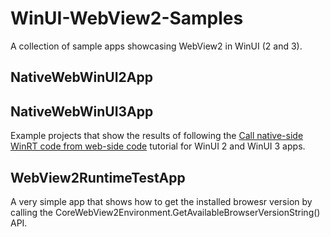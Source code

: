 # WinUI-WebView2-Samples

A collection of sample apps showcasing WebView2 in WinUI (2 and 3).

## NativeWebWinUI2App
## NativeWebWinUI3App

Example projects that show the results of following the 
[Call native-side WinRT code from web-side code](https://docs.microsoft.com/en-us/microsoft-edge/webview2/how-to/winrt-from-js) 
tutorial for WinUI 2 and WinUI 3 apps.

## WebView2RuntimeTestApp

A very simple app that shows how to get the installed browesr version by calling the 
CoreWebView2Environment.GetAvailableBrowserVersionString() API.
